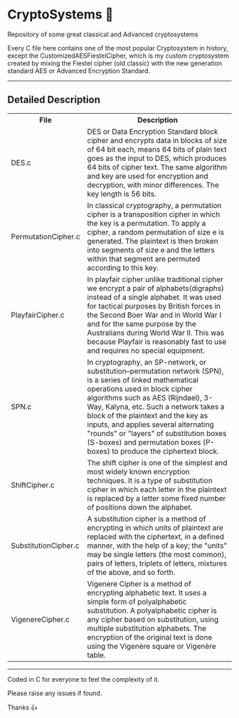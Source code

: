 # CryptoSystems :robot:
Repository of some great classical and Advanced cryptosystems 


Every C file here contains one of the most popular Cryptosystem in history, except the CustomizedAESFiestelCipher, which is my custom cryptosystem created by mixing the Fiestel cipher (old classic) with the new generation standard AES or Advanced Encryption Standard.

<hr>

## Detailed Description

<table>
  <tr>
    <th>File</th>
    <th>Description</th>
  </tr>
  <tr>
    <td>DES.c</td>
    <td>DES or Data Encryption Standard block cipher and encrypts data in blocks of size of 64 bit each, means 64 bits of plain text goes as the input to DES, which produces 64 bits of cipher text. The same algorithm and key are used for encryption and decryption, with minor differences. The key length is 56 bits.</td>
  </tr>
  <tr>
  <td>PermutationCipher.c</td>
  <td>In classical cryptography, a permutation cipher is a transposition cipher in which the key is a permutation.
To apply a cipher, a random permutation of size e is generated. The plaintext is then broken into segments of size e and the letters within that segment are permuted according to this key.</td>
  </tr>
  <tr>
  <td>PlayfairCipher.c</td>
  <td>In playfair cipher unlike traditional cipher we encrypt a pair of alphabets(digraphs) instead of a single alphabet.
It was used for tactical purposes by British forces in the Second Boer War and in World War I and for the same purpose by the Australians during World War II. This was because Playfair is reasonably fast to use and requires no special equipment.</td>
  </tr>
  <tr>
  <td>SPN.c</td>
  <td>In cryptography, an SP-network, or substitution–permutation network (SPN), is a series of linked mathematical operations used in block cipher algorithms such as AES (Rijndael), 3-Way, Kalyna, etc. Such a network takes a block of the plaintext and the key as inputs, and applies several alternating "rounds" or "layers" of substitution boxes (S-boxes) and permutation boxes (P-boxes) to produce the ciphertext block. </td>
  </tr>
  <tr>
  <td>ShiftCipher.c</td>
  <td>The shift cipher is one of the simplest and most widely known encryption techniques. It is a type of substitution cipher in which each letter in the plaintext is replaced by a letter some fixed number of positions down the alphabet.</td>
  </tr>
  <tr>
  <td>SubstitutionCipher.c</td>
  <td>A substitution cipher is a method of encrypting in which units of plaintext are replaced with the ciphertext, in a defined manner, with the help of a key; the "units" may be single letters (the most common), pairs of letters, triplets of letters, mixtures of the above, and so forth.</td>
  </tr>
  <tr>
  <td>VigenereCipher.c</td>
  <td>Vigenere Cipher is a method of encrypting alphabetic text. It uses a simple form of polyalphabetic substitution. A polyalphabetic cipher is any cipher based on substitution, using multiple substitution alphabets. The encryption of the original text is done using the Vigenère square or Vigenère table.</td>
  </tr>
  
</table>
<hr>

Coded in C for everyone to feel the complexity of it.

Please raise any issues if found.

Thanks 👍
